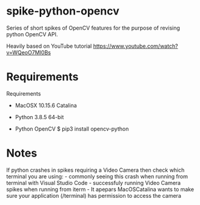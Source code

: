 # spike-python-opencv

Series of short spikes of OpenCV features for the purpose of revising python OpenCV API.

Heavily based on YouTube tutorial https://www.youtube.com/watch?v=WQeoO7MI0Bs

# Requirements

Requirements

- MacOSX 10.15.6 Catalina

- Python 3.8.5 64-bit

- Python OpenCV
  $ pip3 install opencv-python

# Notes

If python crashes in spikes requiring a Video Camera then check which terminal you are using:
    - commonly seeing this crash when running from terminal with Visual Studio Code
    - successfuly running Video Camera spikes when running from iterm
    - It apepars MacOSCatalina wants to make sure your application (/terminal) has permission to access the camera
